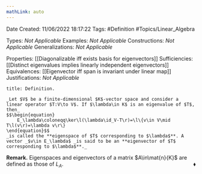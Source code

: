 ```yaml
---
mathLink: auto
---
```


<div class="topSpace"></div>

Date Created: 11/06/2022 18:17:22
Tags: #Definition #Topics/Linear_Algebra

Types: _Not Applicable_
Examples: _Not Applicable_
Constructions: _Not Applicable_
Generalizations: _Not Applicable_

Properties: [[Diagonalizable iff exists basis for eigenvectors]]
Sufficiencies: [[Distinct eigenvalues implies linearly independent eigenvectors]]
Equivalences: [[Eigenvector iff span is invariant under linear map]]
Justifications: _Not Applicable_

``` ad-Definition
title: Definition.

_Let $V$ be a finite-dimensional $K$-vector space and consider a linear operator $T:V\to V$. If $\lambda\in K$ is an eigenvalue of $T$, then_
$$\begin{equation}
    E_\lambda\coloneqq\ker\l(\lambda\id_V-T\r)=\l\{v\in V\mid T\l(v\r)=\lambda v\r\}
\end{equation}$$
_is called the **eigenspace of $T$ corresponding to $\lambda$**. A vector _$v\in E_\lambda$ _is said to be an **eigenvector of $T$ corresponding to $\lambda$**._

```

**Remark.** Eigenspaces and eigenvectors of a matrix $A\in\mat{n}{K}$ are defined as those of $L_A$.<span style="float:right;">$\blacklozenge$</span>
